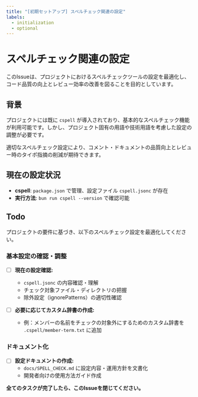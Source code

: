 ```yaml
---
title: "[初期セットアップ] スペルチェック関連の設定"
labels:
  - initialization
  - optional
---
```


# スペルチェック関連の設定

このIssueは、プロジェクトにおけるスペルチェックツールの設定を最適化し、コード品質の向上とレビュー効率の改善を図ることを目的としています。

## 背景

プロジェクトには既に `cspell` が導入されており、基本的なスペルチェック機能が利用可能です。しかし、プロジェクト固有の用語や技術用語を考慮した設定の調整が必要です。

適切なスペルチェック設定により、コメント・ドキュメントの品質向上とレビュー時のタイポ指摘の削減が期待できます。

## 現在の設定状況

- **cspell**: `package.json` で管理、設定ファイル `cspell.jsonc` が存在
- **実行方法**: `bun run cspell --version` で確認可能

## Todo

プロジェクトの要件に基づき、以下のスペルチェック設定を最適化してください。

### 基本設定の確認・調整

- [ ] **現在の設定確認:**
  - `cspell.jsonc` の内容確認・理解
  - チェック対象ファイル・ディレクトリの把握
  - 除外設定（ignorePatterns）の適切性確認

- [ ] **必要に応じてカスタム辞書の作成:**
  - 例：メンバーの名前をチェックの対象外にするためのカスタム辞書を `.cspell/member-term.txt` に追加

### ドキュメント化

- [ ] **設定ドキュメントの作成:**
  - `docs/SPELL_CHECK.md` に設定内容・運用方針を文書化
  - 開発者向けの使用方法ガイド作成


**全てのタスクが完了したら、このIssueを閉じてください。**
